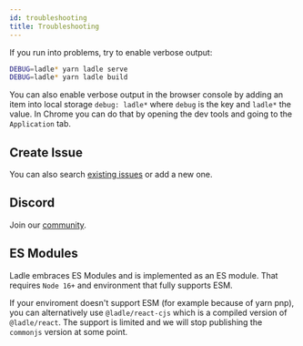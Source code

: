 ```yaml
---
id: troubleshooting
title: Troubleshooting
---
```


If you run into problems, try to enable verbose output:

```bash
DEBUG=ladle* yarn ladle serve
DEBUG=ladle* yarn ladle build
```

You can also enable verbose output in the browser console by adding an item into local storage `debug: ladle*` where `debug` is the key and `ladle*` the value. In Chrome you can do that by opening the dev tools and going to the `Application` tab.

## Create Issue

You can also search [existing issues](https://github.com/tajo/ladle/issues) or add a new one.

## Discord

Join our [community](https://discord.gg/H6FSHjyW7e).

## ES Modules

Ladle embraces ES Modules and is implemented as an ES module. That requires `Node 16+` and environment that fully supports ESM.

If your enviroment doesn't support ESM (for example because of yarn pnp), you can alternatively use `@ladle/react-cjs` which is a compiled version of `@ladle/react`. The support is limited and we will stop publishing the `commonjs` version at some point.
